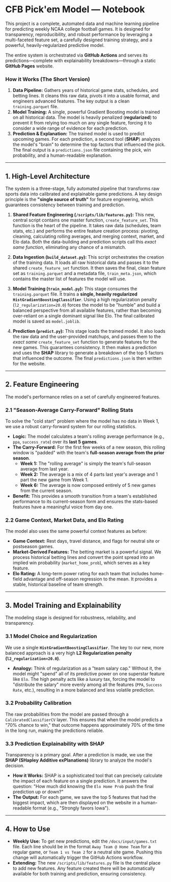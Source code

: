 # CFB Pick'em Model — Notebook

This project is a complete, automated data and machine learning pipeline for predicting weekly NCAA college football games. It is designed for transparency, reproducibility, and robust performance by leveraging a multi-faceted feature set, a carefully designed training strategy, and a powerful, heavily-regularized predictive model.

The entire system is orchestrated via **GitHub Actions** and serves its predictions—complete with explainability breakdowns—through a static **GitHub Pages** website.

### How it Works (The Short Version)
1.  **Data Pipeline:** Gathers years of historical game stats, schedules, and betting lines. It cleans this raw data, pivots it into a usable format, and engineers advanced features. The key output is a clean `training.parquet` file.
2.  **Model Training:** A single, powerful Gradient Boosting model is trained on all historical data. The model is heavily penalized (**regularized**) to prevent it from relying too much on any single feature, forcing it to consider a wide range of evidence for each prediction.
3.  **Prediction & Explanation:** The trained model is used to predict upcoming games. For each prediction, a second tool (**SHAP**) analyzes the model's "brain" to determine the top factors that influenced the pick. The final output is a `predictions.json` file containing the pick, win probability, and a human-readable explanation.

---

## 1. High-Level Architecture

The system is a three-stage, fully automated pipeline that transforms raw sports data into calibrated and explainable game predictions. A key design principle is the **"single source of truth"** for feature engineering, which guarantees consistency between training and prediction.

1.  **Shared Feature Engineering (`/scripts/lib/features.py`):** This new, central script contains one master function, `create_feature_set`. This function is the heart of the pipeline. It takes raw data (schedules, team stats, etc.) and performs the entire feature creation process: pivoting, cleaning, calculating rolling averages, and merging context, market, and Elo data. Both the data-building and prediction scripts call this *exact same function*, eliminating any chance of a mismatch.

2.  **Data Ingestion (`build_dataset.py`):** This script orchestrates the creation of the training data. It loads all raw historical data and passes it to the shared `create_feature_set` function. It then saves the final, clean feature set as `training.parquet` and a metadata file, `train_meta.json`, which contains the master list of features the model will use.

3.  **Model Training (`train_model.py`):** This stage consumes the `training.parquet` file. It trains a **single, heavily regularized `HistGradientBoostingClassifier`**. Using a high regularization penalty (`l2_regularization=20.0`) forces the model to be "humble" and build a balanced perspective from all available features, rather than becoming over-reliant on a single dominant signal like Elo. The final calibrated model is saved as `model.joblib`.

4.  **Prediction (`predict.py`):** This stage loads the trained model. It also loads the raw data and the user-provided matchups, and passes them to the *exact same* `create_feature_set` function to generate features for the new games. This guarantees consistency. It then makes a prediction and uses the **SHAP** library to generate a breakdown of the top 5 factors that influenced the outcome. The final `predictions.json` is then written for the website.

---

## 2. Feature Engineering

The model's performance relies on a set of carefully engineered features.

### 2.1 "Season-Average Carry-Forward" Rolling Stats

To solve the "cold start" problem where the model has no data in Week 1, we use a robust carry-forward system for our rolling statistics.

* **Logic:** The model calculates a team's rolling average performance (e.g., `ppa`, `success_rate`) over its **last 5 games**.
* **The Carry-Forward:** For the first few weeks of a new season, this rolling window is "padded" with the team's **full-season average from the prior season**.
    * **Week 1:** The "rolling average" is simply the team's full-season average from last year.
    * **Week 2:** The average is a mix of 4 parts last year's average and 1 part the new game from Week 1.
    * **Week 6:** The average is now composed entirely of 5 new games from the current season.
* **Benefit:** This provides a smooth transition from a team's established performance to its current-season form and ensures the stats-based features have a meaningful voice from day one.



### 2.2 Game Context, Market Data, and Elo Rating

The model also uses the same powerful context features as before:

* **Game Context:** Rest days, travel distance, and flags for neutral site or postseason games.
* **Market-Derived Features:** The betting market is a powerful signal. We process historical betting lines and convert the point spread into an implied win probability (`market_home_prob`), which serves as a key feature.
* **Elo Rating:** A long-term power rating for each team that includes home-field advantage and off-season regression to the mean. It provides a stable, historical baseline of team strength.

---

## 3. Model Training and Explainability

The modeling stage is designed for robustness, reliability, and transparency.

### 3.1 Model Choice and Regularization

We use a single **`HistGradientBoostingClassifier`**. The key to our new, more balanced approach is a very high **L2 Regularization penalty (`l2_regularization=20.0`)**.

* **Analogy:** Think of regularization as a "team salary cap." Without it, the model might "spend" all of its predictive power on one superstar feature like `Elo`. The high penalty acts like a luxury tax, forcing the model to "distribute the salary" more evenly among all the features (`PPA`, `Success Rate`, etc.), resulting in a more balanced and less volatile prediction.

### 3.2 Probability Calibration

The raw probabilities from the model are passed through a `CalibratedClassifierCV` layer. This ensures that when the model predicts a "70% chance to win," that outcome happens approximately 70% of the time in the long run, making the predictions reliable.

### 3.3 Prediction Explainability with SHAP

Transparency is a primary goal. After a prediction is made, we use the **SHAP (SHapley Additive exPlanations)** library to analyze the model's decision.

* **How it Works:** SHAP is a sophisticated tool that can precisely calculate the impact of each feature on a single prediction. It answers the question: "How much did knowing the `Elo Home Prob` push the final prediction up or down?"
* **The Output:** For each game, we save the top 5 features that had the biggest impact, which are then displayed on the website in a human-readable format (e.g., "Strongly favors Iowa").

---
## 4. How to Use

* **Weekly Use:** To get new predictions, edit the `/docs/input/games.txt` file. Each line should be in the format `Away Team @ Home Team` for a regular game, or `Team 1 vs Team 2` for a neutral site game. Pushing this change will automatically trigger the GitHub Actions workflow.
* **Extending:** The new `/scripts/lib/features.py` file is the central place to add new features. Any feature created there will be automatically available for both training and prediction, ensuring consistency.
